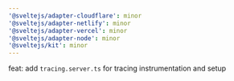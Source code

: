 ```yaml
---
'@sveltejs/adapter-cloudflare': minor
'@sveltejs/adapter-netlify': minor
'@sveltejs/adapter-vercel': minor
'@sveltejs/adapter-node': minor
'@sveltejs/kit': minor
---
```


feat: add `tracing.server.ts` for tracing instrumentation and setup
